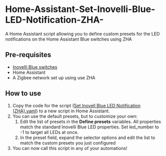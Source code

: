 # Home-Assistant-Set-Inovelli-Blue-LED-Notification-ZHA-
A Home Assistant script allowing you to define custom presets for the LED notifications on the Home Assistant Blue switches using ZHA

## Pre-requisites 
* [Inovelli Blue switches](https://inovelli.com/)
* Home Assistant
* A Zigbee network set up using use ZHA

## How to use
1. Copy the code for the script ([Set Inovell Blue LED Notification (ZHA).yaml](https://github.com/MasterDevwi/Home-Assistant-Set-Inovelli-Blue-LED-Notification-ZHA-/blob/main/Set%20Inovelli%20Blue%20LED%20Notification%20(ZHA).yaml)) to a new script in Home Assistant.
2. You can use the default presets, but to customize your own:
   1. Edit the list of presets in the **Define presets** variables. All properties match the standard Inovelli Blue LED properties. Set led_number to -1 to target all LEDs at once.
   2. In the preset field, expand the selector options and edit the list to match the custom presets you just configured
3. You can now call this script in any of your automations!
